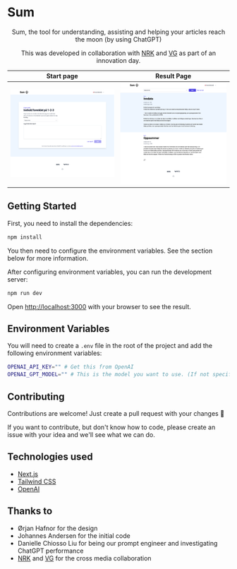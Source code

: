 # Sum

<div align="center">

Sum, the tool for understanding, assisting and helping your articles reach the moon (by using ChatGPT)

This was developed in collaboration with [NRK](https://www.nrk.no/) and [VG](https://www.vg.no/) as part of an innovation day.

|                         Start page                          |                        Result Page                         |
| :---------------------------------------------------------: | :--------------------------------------------------------: |
| ![image of the start page](.github/imgs/start.png?raw=true) | ![image of the output page](.github/imgs/out.png?raw=true) |

</div>

## Getting Started

First, you need to install the dependencies:

```bash
npm install
```

You then need to configure the environment variables. See the section below for more information.

After configuring environment variables, you can run the development server:

```bash
npm run dev
```

Open [http://localhost:3000](http://localhost:3000) with your browser to see the result.

## Environment Variables

You will need to create a `.env` file in the root of the project and add the following environment variables:

```bash
OPENAI_API_KEY="" # Get this from OpenAI
OPENAI_GPT_MODEL="" # This is the model you want to use. (If not specified, it will use the gpt-3.5-turbo model)
```

## Contributing

Contributions are welcome! Just create a pull request with your changes 🚀

If you want to contribute, but don't know how to code, please create an issue with your idea and we'll see what we can do.

## Technologies used

- [Next.js](https://nextjs.org/)
- [Tailwind CSS](https://tailwindcss.com/)
- [OpenAI](https://openai.com/)

## Thanks to

- Ørjan Hafnor for the design
- Johannes Andersen for the initial code
- Danielle Chiosso Liu for being our prompt engineer and investigating ChatGPT performance
- [NRK](https://www.nrk.no/) and [VG](https://www.vg.no/) for the cross media collaboration
